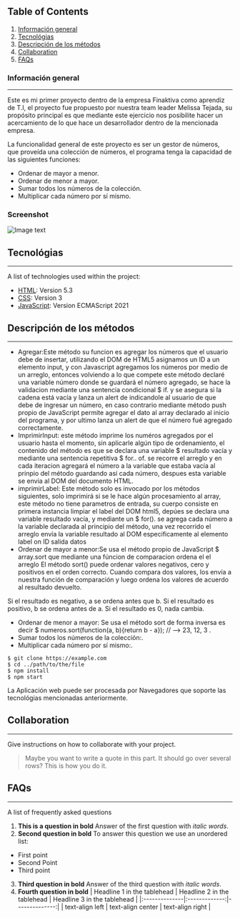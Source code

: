 ## Table of Contents
1. [Información general](#Información-general)
2. [Tecnológias](#Tecnológias)
3. [Descripción de los métodos](#Descripción-de-los-métodos)
4. [Collaboration](#collaboration)
5. [FAQs](#faqs)
### Información general
***
Este es mi primer proyecto dentro de la empresa Finaktiva como aprendiz de T.I, el proyecto fue propuesto por nuestra team leader Melissa Tejada, su propósito principal es que mediante este ejercicio nos posibilite hacer un acercamiento de lo que hace un desarrollador dentro de la mencionada empresa.

La funcionalidad general de este proyecto es ser un gestor de números, que proveída una colección de números, el programa tenga la capacidad de las siguientes funciones:
* Ordenar de mayor a menor.
* Ordenar de menor a mayor.
* Sumar todos los números de la colección.
* Multiplicar cada número por sí mismo. 

### Screenshot
![Image text](https://www.united-internet.de/fileadmin/user_upload/Brands/Downloads/Logo_IONOS_by.jpg)
## Tecnológias
***
A list of technologies used within the project:
* [HTML](https://example.com): Version 5.3 
* [CSS](https://example.com): Version 3
* [JavaScript](https://example.com): Version ECMAScript 2021 
## Descripción de los métodos
***
* Agregar:Este método su funcion es agregar los números que el usuario debe de insertar, utilizando el DOM de HTML5 asignamos un ID a un elemento input, y con Javascript agregamos los números por medio de un arreglo, entonces volviendo a lo que compete este método declaré una variable número donde se guardará el número agregado, se hace la validacion mediante una sentencia condicional $ if.  y se asegura si la cadena está vacía y lanza un alert de indicandole al usuario de que debe de ingresar un número, en caso contrario mediante método push propio de JavaScript permite agregar el dato al array declarado al inicio del programa, y por ultimo lanza un alert de que el número fué agregado correctamente.
* ImprimirInput: este método imprime los numéros agregados por el usuario hasta el momento, sin aplicarle algún tipo de ordenamiento, el contenido del método es que se declara una variable $ resultado vacía y mediante una sentencia repetitiva $ for.. of. se recorre el arreglo y en cada iteracion agregará el número a la variable que estaba vacía al prinpio del método guardando así cada número, despues esta variable se envia al DOM del documento HTML.
* imprimirLabel: Este método solo es invocado por los métodos siguientes, solo imprimirá si se le hace algún procesamiento al array, este método no tiene parametros de entrada, su cuerpo consiste en primera instancia limpiar el label del DOM html5, depúes se declara una variable resultado vacía, y mediante un $ for(). se agrega cada número a la variable declarada al principio del método, una vez recorrido el arreglo envía la variable resultado al DOM especificamente al elemento label on ID salida datos
* Ordenar de mayor a menor:Se usa el método propio de JavaScript  $ array.sort que mediante una fúncion de comparacion ordena el el arreglo 
El método sort() puede ordenar valores negativos, cero y positivos en el orden correcto. Cuando compara dos valores, los envía a nuestra función de comparación y luego ordena los valores de acuerdo al resultado devuelto.

Si el resultado es negativo, a se ordena antes que b.
Si el resultado es positivo, b se ordena antes de a.
Si el resultado es 0, nada cambia.

* Ordenar de menor a mayor: Se usa el método sort de forma inversa es decir $ numeros.sort(function(a, b){return b - a}); // --> 23, 12, 3 .
* Sumar todos los números de la colección:.
* Multiplicar cada número por sí mismo:.
```
$ git clone https://example.com
$ cd ../path/to/the/file
$ npm install
$ npm start
```
La Aplicación web puede ser procesada por Navegadores que soporte las tecnológias mencionadas anteriormente.
## Collaboration
***
Give instructions on how to collaborate with your project.
> Maybe you want to write a quote in this part. 
> It should go over several rows?
> This is how you do it.
## FAQs
***
A list of frequently asked questions
1. **This is a question in bold**
Answer of the first question with _italic words_. 
2. __Second question in bold__ 
To answer this question we use an unordered list:
* First point
* Second Point
* Third point
3. **Third question in bold**
Answer of the third question with *italic words*.
4. **Fourth question in bold**
| Headline 1 in the tablehead | Headline 2 in the tablehead | Headline 3 in the tablehead |
|:--------------|:-------------:|--------------:|
| text-align left | text-align center | text-align right |